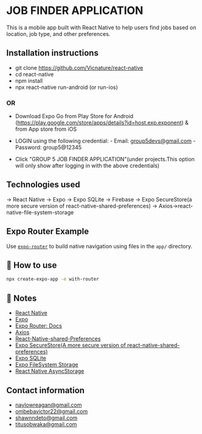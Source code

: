 # JOB FINDER APPLICATION
This is a mobile app built with React Native to help users find jobs based on location, job type, and other preferences.

## Installation instructions
- git clone https://github.com/Vicnature/react-native
- cd react-native
- npm install
- npx react-native run-android (or run-ios)

### OR

- Download Expo Go from Play Store for Android (https://play.google.com/store/apps/details?id=host.exp.exponent) & from App store from iOS 
- LOGIN using the following credential:
        - Email: group5devs@gmail.com
        - Password: group5@12345

- Click "GROUP 5 JOB FINDER APPLICATION"(under projects.This option will only show after logging in with the above credentials)

## Technologies used
-> React Native -> Expo -> Expo SQLite -> Firebase -> Expo SecureStore(a more secure version of react-native-shared-preferences) -> Axios->react-native-file-system-storage

## Expo Router Example

Use [`expo-router`](https://docs.expo.dev/router/introduction/) to build native navigation using files in the `app/` directory.

## 🚀 How to use

```sh
npx create-expo-app -e with-router
```

## 📝 Notes
- [React Native](https://reactnative.dev/)
- [Expo](https://docs.expo.dev/versions/latest/sdk/securestore/)
- [Expo Router: Docs](https://docs.expo.dev/router/introduction/)
- [Axios](https://medium.com/@menahilmahi144/get-and-post-api-using-axios-2e3e051f0c61)
- [React-Native-shared-Preferences](https://www.npmjs.com/package/react-native-shared-preferences)
- [Expo SecureStore(A more secure version of react-native-shared-preferences)](https://docs.expo.dev/versions/latest/sdk/securestore/)
- [Expo SQLite](https://docs.expo.dev/versions/latest/sdk/sqlite/)
- [Expo FileSystem Storage](https://docs.expo.dev/versions/latest/sdk/filesystem/#createfileasyncparenturi-filename-mimetype)
- [React Native AsyncStorage](https://reactnative.dev/docs/asyncstorage)


## Contact information
- naylowreagan@gmail.com
- ombebavictor22@gmail.com
- shawnndeto@gmail.com
- titusobwaka@gmail.com

